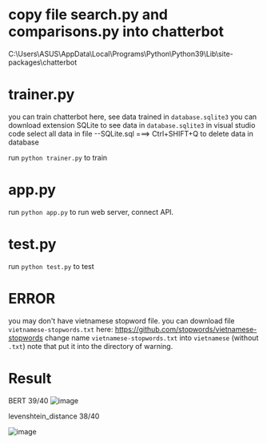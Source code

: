 
# copy file search.py and comparisons.py into chatterbot
C:\Users\ASUS\AppData\Local\Programs\Python\Python39\Lib\site-packages\chatterbot
# trainer.py
you can train chatterbot here, see data trained in `database.sqlite3`
you can download extension SQLite to see data in `database.sqlite3` in visual studio code
select all data in file --SQLite.sql ===> Ctrl+SHIFT+Q to delete data in database

run `python trainer.py` to train

# app.py
run `python app.py` to run web server, connect API.

# test.py
run `python test.py` to test

# ERROR
you may don't have vietnamese stopword file.
you can download file `vietnamese-stopwords.txt` here: https://github.com/stopwords/vietnamese-stopwords
change name `vietnamese-stopwords.txt` into `vietnamese` (without `.txt`)
note that put it into the directory of warning.


# Result

BERT 39/40
![image](https://user-images.githubusercontent.com/35862674/152638656-533e8db8-18f5-4313-b3ed-ab72c8dc2d72.png)

levenshtein_distance 38/40

![image](https://user-images.githubusercontent.com/35862674/152638863-68ac8bcc-dc53-4590-a956-507b3251281c.png)
